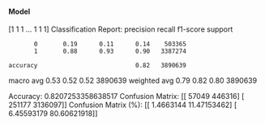 #### Model
[1 1 1 ... 1 1 1]
Classification Report:
              precision    recall  f1-score   support

           0       0.19      0.11      0.14    503365
           1       0.88      0.93      0.90   3387274

    accuracy                           0.82   3890639
   macro avg       0.53      0.52      0.52   3890639
weighted avg       0.79      0.82      0.80   3890639

Accuracy: 0.8207253358638517
Confusion Matrix:
[[  57049  446316]
 [ 251177 3136097]]
Confusion Matrix (%):
[[ 1.4663144  11.47153462]
 [ 6.45593179 80.60621918]]
